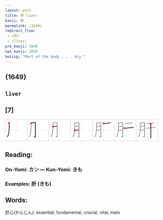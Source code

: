```yaml
---
layout: post
title: 肝 liver
kanji: 肝
permalink: /1649/
redirect_from:
 - /肝/
 - /liver/
pre_kanji: 1648
nex_kanji: 1650
heisig: "Part of the body . . . dry."
---
```


## {1649}

## `liver`

## [7]

<div class="stroke"><img src="../images/E8829D.png" /></div>

## Reading:

### On-Yomi: カン &mdash; Kun-Yomi: きも

### Examples: 肝 (きも)

## Words:

肝心(かんじん): essential, fundamental, crucial, vital, main
